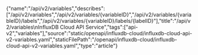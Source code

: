 {"name":"/api/v2/variables","describes":["/api/v2/variables","/api/v2/variables/{variableID}","/api/v2/variables/{variableID}/labels","/api/v2/variables/{variableID}/labels/{labelID}"],"title":"/api/v2/variables\nInfluxDB Cloud API Service","tags":["api-v2","variables"],"source":"static/openapi/influxdb-cloud/influxdb-cloud-api-v2-variables.yaml","staticFilePath":"/openapi/influxdb-cloud/influxdb-cloud-api-v2-variables.yaml","type":"article"}
